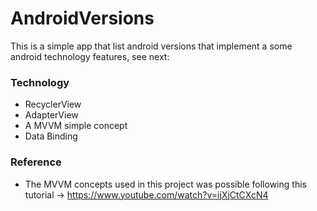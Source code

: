# AndroidVersions

This is a simple app that list android versions that implement a some android technology features, see next:

### Technology

* RecyclerView
* AdapterView
* A MVVM simple concept
* Data Binding

### Reference
* The MVVM concepts used in this project was possible following this tutorial -> https://www.youtube.com/watch?v=ijXjCtCXcN4
